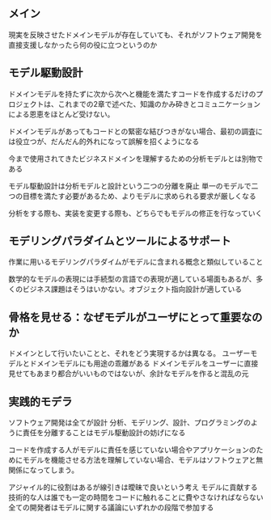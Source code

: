 ## メイン
現実を反映させたドメインモデルが存在していても、それがソフトウェア開発を直接支援しなかったら何の役に立つというのか

## モデル駆動設計
ドメインモデルを持たずに次から次へと機能を満たすコードを作成するだけのプロジェクトは、これまでの2章で述べた、知識のかみ砕きとコミュニケーションによる恩恵をほとんど受けない。

ドメインモデルがあってもコードとの緊密な結びつきがない場合、最初の調査には役立つが、だんだん的外れになって誤解を招くようになる

今まで使用されてきたビジネスドメインを理解するための分析モデルとは別物である

モデル駆動設計は分析モデルと設計という二つの分離を廃止
単一のモデルで二つの目標を満たす必要があるため、よりモデルに求められる要求が厳しくなる

分析をする際も、実装を変更する際も、どちらでもモデルの修正を行なっていく

## モデリングパラダイムとツールによるサポート
作業に用いるモデリングパラダイムがモデルに含まれる概念と類似していること

数学的なモデルの表現には手続型の言語での表現が適している場面もあるが、多くのビジネス課題はそうはいかない。オブジェクト指向設計が適している

## 骨格を見せる：なぜモデルがユーザにとって重要なのか
ドメインとして行いたいことと、それをどう実現するかは異なる。
ユーザーモデルとドメインモデルにも用途の乖離がある
ドメインモデルをユーザーに直接見せてもあまり都合がいいものではないが、余計なモデルを作ると混乱の元

## 実践的モデラ
ソフトウェア開発は全てが設計
分析、モデリング、設計、プログラミングのように責任を分離することはモデル駆動設計の妨げになる

コードを作成する人がモデルに責任を感じていない場合やアプリケーションのためにモデルを機能させる方法を理解していない場合、モデルはソフトウェアと無関係になってしまう。

アジャイル的に役割はあるが線引きは曖昧で良いという考え
モデルに貢献する技術的な人は誰でも一定の時間をコードに触れることに費やさなければならない
全ての開発者はモデルに関する議論にいずれかの段階で参加する

